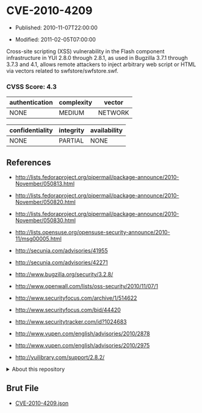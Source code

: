 # CVE-2010-4209

- Published: 2010-11-07T22:00:00

- Modified: 2011-02-05T07:00:00

Cross-site scripting (XSS) vulnerability in the Flash component infrastructure in YUI 2.8.0 through 2.8.1, as used in Bugzilla 3.7.1 through 3.7.3 and 4.1, allows remote attackers to inject arbitrary web script or HTML via vectors related to swfstore/swfstore.swf.

### CVSS Score: **4.3**

| authentication | complexity | vector |
| --- | --- | --- |
| NONE | MEDIUM | NETWORK |

| confidentiality | integrity | availability |
| --- | --- | --- |
| NONE | PARTIAL | NONE |

## References

* http://lists.fedoraproject.org/pipermail/package-announce/2010-November/050813.html

* http://lists.fedoraproject.org/pipermail/package-announce/2010-November/050820.html

* http://lists.fedoraproject.org/pipermail/package-announce/2010-November/050830.html

* http://lists.opensuse.org/opensuse-security-announce/2010-11/msg00005.html

* http://secunia.com/advisories/41955

* http://secunia.com/advisories/42271

* http://www.bugzilla.org/security/3.2.8/

* http://www.openwall.com/lists/oss-security/2010/11/07/1

* http://www.securityfocus.com/archive/1/514622

* http://www.securityfocus.com/bid/44420

* http://www.securitytracker.com/id?1024683

* http://www.vupen.com/english/advisories/2010/2878

* http://www.vupen.com/english/advisories/2010/2975

* http://yuilibrary.com/support/2.8.2/

<details>
<summary>About this repository</summary> 

  This repository is part of the project [Live Hack CVE](https://github.com/Live-Hack-CVE). Main website can be found [www.live-hack.org](https://www.live-hack.org) 
  
  Made by [Sn0wAlice](https://github.com/Sn0wAlice) for the people that care about security and need to have a feed of the latest CVEs. Hope you enjoy it, don't forget to star the repo and follow me on [Twitter](https://twitter.com/Sn0wAlice) and [Github](https://github.com/Sn0wAlice). And that is my [personnal website](https://www.alice-snow.me/)

  - [Home Page](https://github.com/Live-Hack-CVE)
  - [Framework](https://github.com/Live-Hack-CVE/cve-framework)
  - [CVE database](https://github.com/Live-Hack-CVE/full_database)
  - [Changelog](https://github.com/Live-Hack-CVE/Changelog)
</details>

## Brut File

* [CVE-2010-4209.json](https://raw.githubusercontent.com/Live-Hack-CVE/full_database/main/cves/2010/CVE-2010-4209.json)

